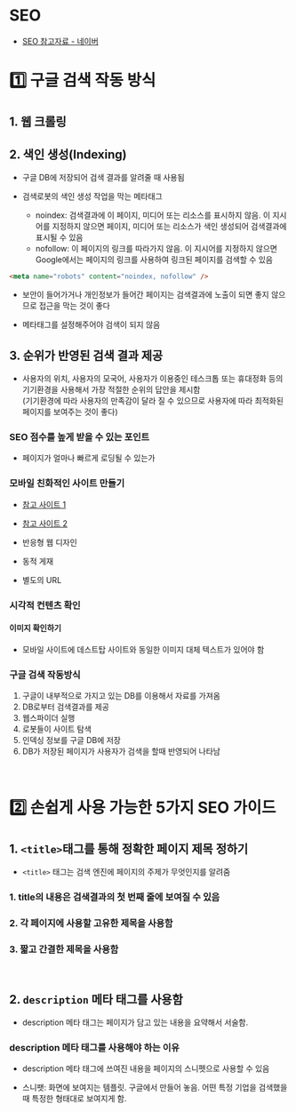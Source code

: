 # SEO

- [SEO 참고자료 - 네이버](https://searchadvisor.naver.com/guide/faq-serpremove)

# 1️⃣ 구글 검색 작동 방식

## 1. 웹 크롤링

## 2. 색인 생성(Indexing)

- 구글 DB에 저장되어 검색 결과를 알려줄 때 사용됨

- 검색로봇의 색인 생성 작업을 막는 메타태그
  - noindex: 검색결과에 이 페이지, 미디어 또는 리소스를 표시하지 않음. 이 지시어를 지정하지 않으면 페이지, 미디어 또는 리소스가 색인 생성되어 검색결과에 표시될 수 있음
  - nofollow: 이 페이지의 링크를 따라가지 않음. 이 지시어를 지정하지 않으면 Google에서는 페이지의 링크를 사용하여 링크된 페이지를 검색할 수 있음

```html
<meta name="robots" content="noindex, nofollow" />
```

- 보안이 들어가거나 개인정보가 들어간 페이지는 검색결과에 노출이 되면 좋지 않으므로 접근을 막는 것이 좋다

- 메타태그를 설정해주어야 검색이 되지 않음

## 3. 순위가 반영된 검색 결과 제공

- 사용자의 위치, 사용자의 모국어, 사용자가 이용중인 테스크톱 또는 휴대정화 등의 기기환경을 사용해서 가장 적절한 순위의 답안을 제시함<br>
  (기기환경에 따라 사용자의 만족감이 달라 질 수 있으므로 사용자에 따라 최적화된 페이지를 보여주는 것이 좋다)

### SEO 점수를 높게 받을 수 있는 포인트

- 페이지가 얼마나 빠르게 로딩될 수 있는가

### 모바일 친화적인 사이트 만들기

- [참고 사이트 1](https://search.google.com/test/mobile-friendly)

- [참고 사이트 2](https://developers.google.com/search/docs/crawling-indexing/mobile/mobile-sites-mobile-first-indexing)

- 반응형 웹 디자인
- 동적 게재
- 별도의 URL

### 시각적 컨텐츠 확인

#### 이미지 확인하기

- 모바일 사이트에 데스트탑 사이트와 동일한 이미지 대체 텍스트가 있어야 함

### 구글 검색 작동방식

1. 구글이 내부적으로 가지고 있는 DB를 이용해서 자료를 가져옴
2. DB로부터 검색결과를 제공
3. 웹스파이더 실행
4. 로봇들이 사이트 탐색
5. 인덱싱 정보를 구글 DB에 저장
6. DB가 저장된 페이지가 사용자가 검색을 할때 반영되어 나타남

<br>

# 2️⃣ 손쉽게 사용 가능한 5가지 SEO 가이드

## 1. `<title>`태그를 통해 정확한 페이지 제목 정하기

- `<title>` 태그는 검색 엔진에 페이지의 주제가 무엇인지를 알려줌

### 1. title의 내용은 검색결과의 첫 번째 줄에 보여질 수 있음

### 2. 각 페이지에 사용할 고유한 제목을 사용함

### 3. 짧고 간결한 제목을 사용함

<br>

## 2. `description` 메타 태그를 사용함

- description 메타 태그는 페이지가 담고 있는 내용을 요약해서 서술함.

### description 메타 태그를 사용해야 하는 이유

- description 메타 태그에 쓰여진 내용을 페이지의 스니펫으로 사용할 수 있음

- 스니팻: 화면에 보여지는 템플릿. 구글에서 만들어 놓음. 어떤 특정 기업을 검색했을 때 특정한 형태대로 보여지게 함.
